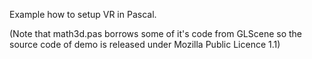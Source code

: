 Example how to setup VR in Pascal.

(Note that math3d.pas borrows some of it's code from GLScene so the source code of demo is released under Mozilla Public Licence 1.1)